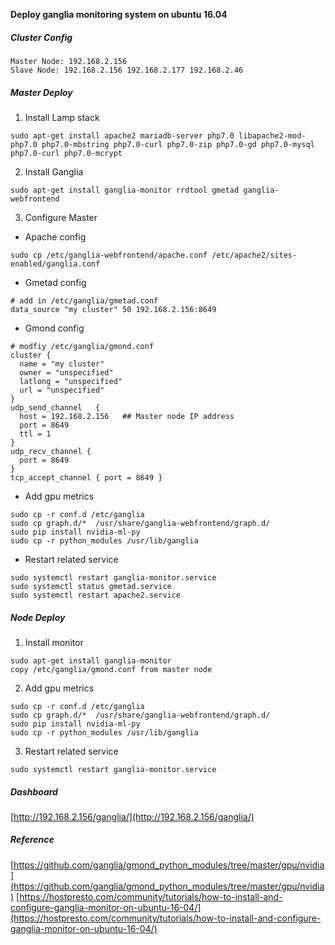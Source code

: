 **Deploy ganglia monitoring system on ubuntu 16.04**
##### Cluster Config
```
Master Node: 192.168.2.156
Slave Node: 192.168.2.156 192.168.2.177 192.168.2.46
```

##### Master Deploy
1. Install Lamp stack
```
sudo apt-get install apache2 mariadb-server php7.0 libapache2-mod-php7.0 php7.0-mbstring php7.0-curl php7.0-zip php7.0-gd php7.0-mysql php7.0-curl php7.0-mcrypt
```

2. Install Ganglia
```
sudo apt-get install ganglia-monitor rrdtool gmetad ganglia-webfrontend
```

3. Configure Master
- Apache config
```
sudo cp /etc/ganglia-webfrontend/apache.conf /etc/apache2/sites-enabled/ganglia.conf
```

- Gmetad config
```
# add in /etc/ganglia/gmetad.conf
data_source "my cluster" 50 192.168.2.156:8649
```

- Gmond config
```
# modfiy /etc/ganglia/gmond.conf
cluster {
  name = "my cluster" 
  owner = "unspecified"
  latlong = "unspecified"
  url = "unspecified"
}
udp_send_channel   {
  host = 192.168.2.156   ## Master node IP address
  port = 8649
  ttl = 1
}
udp_recv_channel {
  port = 8649
}
tcp_accept_channel { port = 8649 }
```

- Add gpu metrics
```
sudo cp -r conf.d /etc/ganglia
sudo cp graph.d/*  /usr/share/ganglia-webfrontend/graph.d/
sudo pip install nvidia-ml-py
sudo cp -r python_modules /usr/lib/ganglia
```

- Restart related service
```
sudo systemctl restart ganglia-monitor.service
sudo systemctl status gmetad.service
sudo systemctl restart apache2.service
```

##### Node Deploy
1. Install monitor
```
sudo apt-get install ganglia-monitor
copy /etc/ganglia/gmond.conf from master node
```

2. Add gpu metrics
```
sudo cp -r conf.d /etc/ganglia
sudo cp graph.d/*  /usr/share/ganglia-webfrontend/graph.d/
sudo pip install nvidia-ml-py
sudo cp -r python_modules /usr/lib/ganglia
```

3. Restart related service
```
sudo systemctl restart ganglia-monitor.service
```

##### Dashboard
[http://192.168.2.156/ganglia/](http://192.168.2.156/ganglia/)

##### Reference
[https://github.com/ganglia/gmond_python_modules/tree/master/gpu/nvidia](https://github.com/ganglia/gmond_python_modules/tree/master/gpu/nvidia)
[https://hostpresto.com/community/tutorials/how-to-install-and-configure-ganglia-monitor-on-ubuntu-16-04/](https://hostpresto.com/community/tutorials/how-to-install-and-configure-ganglia-monitor-on-ubuntu-16-04/)
